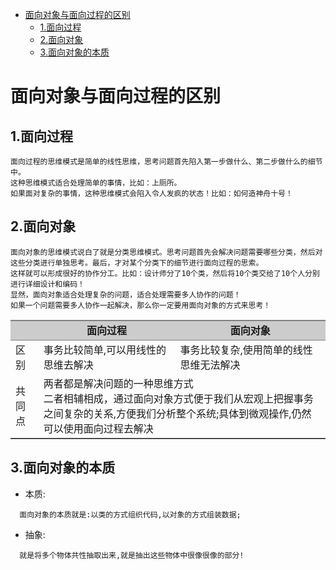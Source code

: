 <!-- GFM-TOC -->
* [面向对象与面向过程的区别](#面向对象与面向过程的区别)
    * [1.面向过程](#1面向过程)
    * [2.面向对象](#2面向对象)
    * [3.面向对象的本质](#3面向对象的本质)
<!-- GFM-TOC -->

# 面向对象与面向过程的区别
## 1.面向过程
```
面向过程的思维模式是简单的线性思维，思考问题首先陷入第一步做什么、第二步做什么的细节中。
这种思维模式适合处理简单的事情，比如：上厕所。
如果面对复杂的事情，这种思维模式会陷入令人发疯的状态！比如：如何造神舟十号！
```
## 2.面向对象
```
面向对象的思维模式说白了就是分类思维模式。思考问题首先会解决问题需要哪些分类，然后对这些分类进行单独思考。最后，才对某个分类下的细节进行面向过程的思索。
这样就可以形成很好的协作分工。比如：设计师分了10个类，然后将10个类交给了10个人分别进行详细设计和编码！
显然，面向对象适合处理复杂的问题，适合处理需要多人协作的问题！
如果一个问题需要多人协作一起解决，那么你一定要用面向对象的方式来思考！
```
<table frame="hsides" rules="groups" cellspacing=0 cellpadding=0>
<!-- 表头部分 -->
<thead align=center style="font-weight:bolder; background-color:#cccccc">
     <tr>
          <td></td>
          <td>面向过程</td>
          <td>面向对象</td>
     </tr>
</thead>

<tbody>
    <tr>
        <td>区别</td>
        <td>事务比较简单,可以用线性的思维去解决</td>
        <td>事务比较复杂,使用简单的线性思维无法解决</td>
    </tr>
    <tr>
        <td>共同点</td>
        <td colspan="2">两者都是解决问题的一种思维方式</br>
        二者相辅相成，通过面向对象方式便于我们从宏观上把握事务之间复杂的关系,方便我们分析整个系统;具体到微观操作,仍然可以使用面向过程去解决</td>
    </tr>
</tbody>
</table>

## 3.面向对象的本质
 - 本质:
```
  面向对象的本质就是:以类的方式组织代码,以对象的方式组装数据;
```
 - 抽象:
```
  就是将多个物体共性抽取出来,就是抽出这些物体中很像很像的部分!
```

